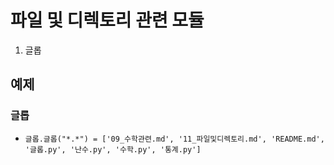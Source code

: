 # 파일 및 디렉토리 관련 모듈
1. 글롭

## 예제

### 글롭
* `글롭.글롭("*.*") = ['09_수학관련.md', '11_파일및디렉토리.md', 'README.md', '글롭.py', '난수.py', '수학.py', '통계.py']`

